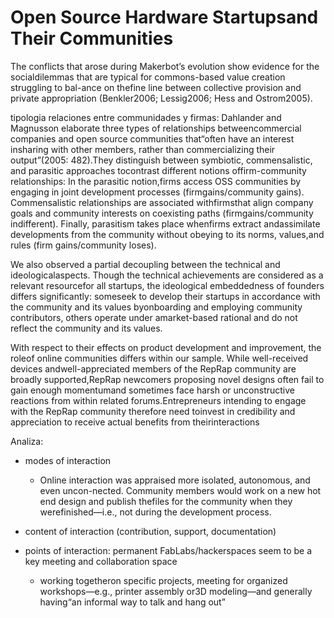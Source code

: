 # Open Source Hardware Startupsand Their Communities

The conflicts that arose during Makerbot’s evolution show evidence for the socialdilemmas that are typical for commons-based value creation struggling to bal-ance on thefine line between collective provision and private appropriation (Benkler2006; Lessig2006; Hess and Ostrom2005).

tipologia relaciones entre communidades y firmas: Dahlander and Magnusson elaborate three types of relationships betweencommercial companies and open source communities that“often have an interest insharing with other members, rather than commercializing their output”(2005: 482).They distinguish between symbiotic, commensalistic, and parasitic approaches tocontrast different notions offirm-community relationships: In the parasitic notion,firms access OSS communities by engaging in joint development processes (firmgains/community gains). Commensalistic relationships are associated withfirmsthat align company goals and community interests on coexisting paths (firmgains/community indifferent). Finally, parasitism takes place whenfirms extract andassimilate developments from the community without obeying to its norms, values,and rules (firm gains/community loses).

We also observed a partial decoupling between the technical and ideologicalaspects. Though the technical achievements are considered as a relevant resourcefor all startups, the ideological embeddedness of founders differs significantly: someseek to develop their startups in accordance with the community and its values byonboarding and employing community contributors, others operate under amarket-based rational and do not reflect the community and its values.

With respect to their effects on product development and improvement, the roleof online communities differs within our sample. While well-received devices andwell-appreciated members of the RepRap community are broadly supported,RepRap newcomers proposing novel designs often fail to gain enough momentumand sometimes face harsh or unconstructive reactions from within related forums.Entrepreneurs intending to engage with the RepRap community therefore need toinvest in credibility and appreciation to receive actual benefits from theirinteractions

Analiza:
- modes of interaction 
    - Online interaction was appraised more isolated, autonomous, and even uncon-nected. Community members would work on a new hot end design and publish thefiles for the community when they werefinished—i.e., not during the development process.
    
- content of interaction (contribution, support, documentation)

- points of interaction: permanent FabLabs/hackerspaces seem to be a key meeting and collaboration space
    - working togetheron specific projects, meeting for organized workshops—e.g., printer assembly or3D modeling—and generally having“an informal way to talk and hang out”
